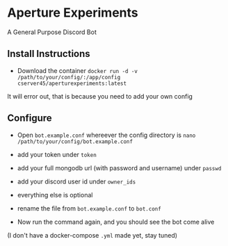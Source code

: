# Aperture Experiments
A General Purpose Discord Bot

## Install Instructions
- Download the container
``` docker run -d -v /path/to/your/config/:/app/config cserver45/aperturexperiments:latest ```

It will error out, that is because you need to add your own config

## Configure
- Open `bot.example.conf` whereever the config directory is `nano /path/to/your/config/bot.example.conf`
- add your token under `token`
- add your full mongodb url (with password and username) under `passwd`
- add your discord user id under `owner_ids`
- everything else is optional

- rename the file from `bot.example.conf` to `bot.conf`
- Now run the command again, and you should see the bot come alive


(I don't have a docker-compose `.yml` made yet, stay tuned)